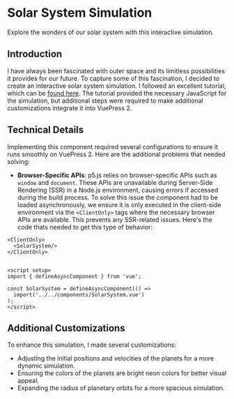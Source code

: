 Solar System Simulation
=====

<ClientOnly>
  <SolarSystem/>
</ClientOnly>

Explore the wonders of our solar system with this interactive simulation.

## Introduction
I have always been fascinated with outer space and its limitless possibilities it provides for our future. To capture some of this fascination, I decided to create an interactive solar system simulation. I followed an excellent tutorial, which can be [found here](https://www.youtube.com/watch?v=pgFnZyL8zEA&t=0). The tutorial provided the necessary JavaScript for the simulation, but additional steps were required to make additional customizations integrate it into VuePress 2.

## Technical Details
Implementing this component required several configurations to ensure it runs smoothly on VuePress 2. Here are the additional problems that needed solving:

- **Browser-Specific APIs**: p5.js relies on browser-specific APIs such as `window` and `document`. These APIs are unavailable during Server-Side Rendering (SSR) in a Node.js environment, causing errors if accessed during the build process. To solve this issue the component had to be loaded asynchronously, we ensure it is only executed in the client-side environment via the `<ClientOnly>` tags where the necessary browser APIs are available. This prevents any SSR-related issues. Here's the code thats needed to get this type of behavior: 
```vue
<ClientOnly>
  <SolarSystem/>
</ClientOnly>


<script setup>
import { defineAsyncComponent } from 'vue';

const SolarSystem = defineAsyncComponent(() =>
  import('../../components/SolarSystem.vue')
);
</script>
```

## Additional Customizations
To enhance this simulation, I made several customizations:
- Adjusting the initial positions and velocities of the planets for a more dynamic simulation.
- Ensuring the colors of the planets are bright neon colors for better visual appeal.
- Expanding the radius of planetary orbits for a more spacious simulation.

<script setup>
import { defineAsyncComponent } from 'vue';

const SolarSystem = defineAsyncComponent(() =>
  import('../../components/SolarSystem.vue')
);
</script>
